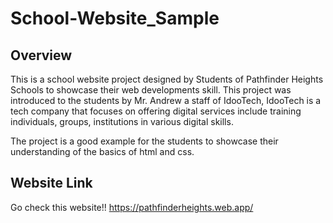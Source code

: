 # School-Website_Sample

## Overview

This is a school website project designed by Students of Pathfinder Heights Schools to showcase their web developments skill. This project was introduced to the students by Mr. Andrew a staff of IdooTech, IdooTech is a tech company that focuses on offering digital services include training individuals, groups, institutions in various digital skills.

The project is a good example for the students to showcase their understanding of the basics of html and css.

## Website Link

Go check this website!!
https://pathfinderheights.web.app/

